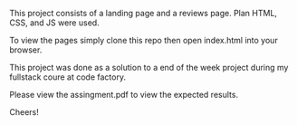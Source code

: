 This project consists of a landing page and a reviews page. Plan HTML, CSS, and JS were used.

To view the pages simply clone this repo then open index.html into your browser.

This project was done as a solution to a end of the week project during my fullstack coure at code factory.

Please view the assingment.pdf to view the expected results.

Cheers!
